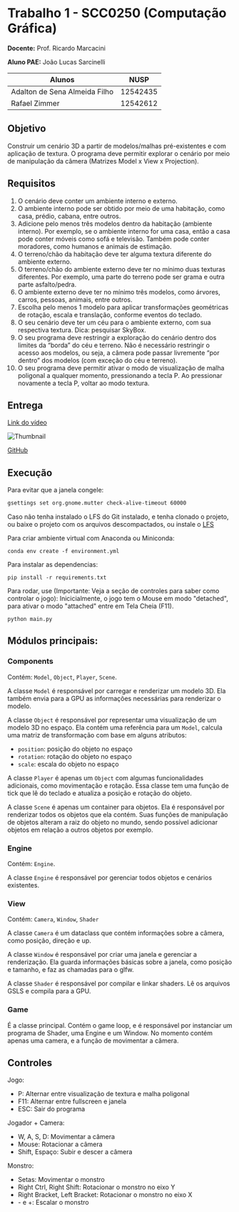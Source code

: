# Trabalho 1 - SCC0250 (Computação Gráfica)

**Docente:** Prof. Ricardo Marcacini

**Aluno PAE:** João Lucas Sarcinelli

| Alunos  | NUSP |
|-------|----|
| Adalton de Sena Almeida Filho  | 12542435 |
| Rafael Zimmer | 12542612 |

## Objetivo

Construir um cenário 3D a partir de modelos/malhas pré-existentes e com aplicação de 
textura. O programa deve permitir explorar o cenário por meio de manipulação da câmera
(Matrizes Model x View x Projection).

## Requisitos

1. O cenário deve conter um ambiente interno e externo.
2. O ambiente interno pode ser obtido por meio de uma habitação, como casa, prédio,
 cabana, entre outros.
3. Adicione pelo menos três modelos dentro da habitação (ambiente interno). Por
 exemplo, se o ambiente interno for uma casa, então a casa pode conter móveis
 como sofá e televisão. Também pode conter moradores, como humanos e animais
 de estimação.
4. O terreno/chão da habitação deve ter alguma textura diferente do ambiente externo.
5. O terreno/chão do ambiente externo deve ter no mínimo duas texturas diferentes.
 Por exemplo, uma parte do terreno pode ser grama e outra parte asfalto/pedra.
6. O ambiente externo deve ter no mínimo três modelos, como árvores, carros,
 pessoas, animais, entre outros.
7. Escolha pelo menos 1 modelo para aplicar transformações geométricas de rotação,
 escala e translação, conforme eventos do teclado.
8. O seu cenário deve ter um céu para o ambiente externo, com sua respectiva textura.
 Dica: pesquisar SkyBox.
9. O seu programa deve restringir a exploração do cenário dentro dos limites da
 “borda” do céu e terreno. Não é necessário restringir o acesso aos modelos, ou seja,
 a câmera pode passar livremente “por dentro” dos modelos (com exceção do céu e
 terreno).
10. O seu programa deve permitir ativar o modo de visualização de malha poligonal a
 qualquer momento, pressionando a tecla P. Ao pressionar novamente a tecla P,
 voltar ao modo textura.

## Entrega

[Link do vídeo](https://youtu.be/Il1wCbGvCUo)

![Thumbnail](thumbnail.png)

[GitHub](https://github.com/rzimmerdev/cg)

## Execução

Para evitar que a janela congele:

```bash
gsettings set org.gnome.mutter check-alive-timeout 60000
```

Caso não tenha instalado o LFS do Git instalado, e tenha clonado o projeto, ou baixe o projeto com os arquivos descompactados, ou instale o [LFS](https://docs.github.com/en/repositories/working-with-files/managing-large-files/installing-git-large-file-storage)

Para criar ambiente virtual com Anaconda ou Miniconda:

```
conda env create -f environment.yml
```

Para instalar as dependencias:

```
pip install -r requirements.txt
```

Para rodar, use (Importante: Veja a seção de controles para saber como controlar o jogo):
Inicicialmente, o jogo tem o Mouse em modo "detached", 
para ativar o modo "attached" entre em Tela Cheia (F11).
```
python main.py
```


## Módulos principais:

### Components

Contém: `Model`, `Object`, `Player`, `Scene`.

A classe `Model` é responsável por carregar e renderizar um modelo 3D.
Ela também envia para a GPU as informações necessárias para renderizar o modelo.

A classe `Object` é responsável por representar uma visualização de um modelo 3D no espaço.
Ela contém uma referência para um `Model`, calcula uma matriz de transformação com base em alguns atributos:
- `position`: posição do objeto no espaço
- `rotation`: rotação do objeto no espaço
- `scale`: escala do objeto no espaço

A classe `Player` é apenas um `Object` com algumas funcionalidades adicionais, como movimentação e rotação.
Essa classe tem uma função de tick que lê do teclado e atualiza a posição e rotação do objeto.

A classe `Scene` é apenas um container para objetos. Ela é responsável por renderizar todos os objetos que ela contém.
Suas funções de manipulação de objetos alteram a raiz do objeto no mundo, 
sendo possível adicionar objetos em relação a outros objetos por exemplo.

### Engine

Contém: `Engine`.

A classe `Engine` é responsável por gerenciar todos objetos e cenários existentes.


### View

Contém: `Camera`, `Window`, `Shader`

A classe `Camera` é um dataclass que contém informações sobre a câmera, como posição, direção e up.

A classe `Window` é responsável por criar uma janela e gerenciar a renderização.
Ela guarda informações básicas sobre a janela, como posição e tamanho, e faz as chamadas para o glfw.

A classe `Shader` é responsável por compilar e linkar shaders. Lê os arquivos GSLS e compila para a GPU.


### Game

É a classe principal. Contém o game loop, e é responsável por instanciar um programa de Shader, uma Engine e um Window.
No momento contém apenas uma camera, e a função de movimentar a câmera.


## Controles

Jogo:
- P: Alternar entre visualização de textura e malha poligonal
- F11: Alternar entre fullscreen e janela
- ESC: Sair do programa


Jogador + Camera:
- W, A, S, D: Movimentar a câmera
- Mouse: Rotacionar a câmera
- Shift, Espaço: Subir e descer a câmera


Monstro:
- Setas: Movimentar o monstro
- Right Ctrl, Right Shift: Rotacionar o monstro no eixo Y
- Right Bracket, Left Bracket: Rotacionar o monstro no eixo X
- \- e +: Escalar o monstro
